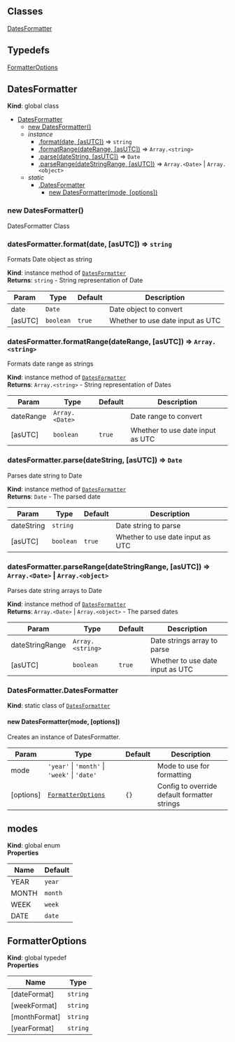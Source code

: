 ## Classes

<dl>
<dt><a href="#DatesFormatter">DatesFormatter</a></dt>
<dd></dd>
</dl>

## Typedefs

<dl>
<dt><a href="#FormatterOptions">FormatterOptions</a></dt>
<dd></dd>
</dl>

<a name="DatesFormatter"></a>

## DatesFormatter

**Kind**: global class

- [DatesFormatter](#DatesFormatter)
  - [new DatesFormatter()](#new_DatesFormatter_new)
  - _instance_
    - [.format(date, [asUTC])](#DatesFormatter+format) ⇒ <code>string</code>
    - [.formatRange(dateRange, [asUTC])](#DatesFormatter+formatRange) ⇒ <code>Array.&lt;string&gt;</code>
    - [.parse(dateString, [asUTC])](#DatesFormatter+parse) ⇒ <code>Date</code>
    - [.parseRange(dateStringRange, [asUTC])](#DatesFormatter+parseRange) ⇒ <code>Array.&lt;Date&gt;</code> \| <code>Array.&lt;object&gt;</code>
  - _static_
    - [.DatesFormatter](#DatesFormatter.DatesFormatter)
      - [new DatesFormatter(mode, [options])](#new_DatesFormatter.DatesFormatter_new)

<a name="new_DatesFormatter_new"></a>

### new DatesFormatter()

DatesFormatter Class

<a name="DatesFormatter+format"></a>

### datesFormatter.format(date, [asUTC]) ⇒ <code>string</code>

Formats Date object as string

**Kind**: instance method of [<code>DatesFormatter</code>](#DatesFormatter)  
**Returns**: <code>string</code> - String representation of Date

| Param   | Type                 | Default           | Description                      |
| ------- | -------------------- | ----------------- | -------------------------------- |
| date    | <code>Date</code>    |                   | Date object to convert           |
| [asUTC] | <code>boolean</code> | <code>true</code> | Whether to use date input as UTC |

<a name="DatesFormatter+formatRange"></a>

### datesFormatter.formatRange(dateRange, [asUTC]) ⇒ <code>Array.&lt;string&gt;</code>

Formats date range as strings

**Kind**: instance method of [<code>DatesFormatter</code>](#DatesFormatter)  
**Returns**: <code>Array.&lt;string&gt;</code> - String representation of Dates

| Param     | Type                            | Default           | Description                      |
| --------- | ------------------------------- | ----------------- | -------------------------------- |
| dateRange | <code>Array.&lt;Date&gt;</code> |                   | Date range to convert            |
| [asUTC]   | <code>boolean</code>            | <code>true</code> | Whether to use date input as UTC |

<a name="DatesFormatter+parse"></a>

### datesFormatter.parse(dateString, [asUTC]) ⇒ <code>Date</code>

Parses date string to Date

**Kind**: instance method of [<code>DatesFormatter</code>](#DatesFormatter)  
**Returns**: <code>Date</code> - The parsed date

| Param      | Type                 | Default           | Description                      |
| ---------- | -------------------- | ----------------- | -------------------------------- |
| dateString | <code>string</code>  |                   | Date string to parse             |
| [asUTC]    | <code>boolean</code> | <code>true</code> | Whether to use date input as UTC |

<a name="DatesFormatter+parseRange"></a>

### datesFormatter.parseRange(dateStringRange, [asUTC]) ⇒ <code>Array.&lt;Date&gt;</code> \| <code>Array.&lt;object&gt;</code>

Parses date string arrays to Date

**Kind**: instance method of [<code>DatesFormatter</code>](#DatesFormatter)  
**Returns**: <code>Array.&lt;Date&gt;</code> \| <code>Array.&lt;object&gt;</code> - The parsed dates

| Param           | Type                              | Default           | Description                      |
| --------------- | --------------------------------- | ----------------- | -------------------------------- |
| dateStringRange | <code>Array.&lt;string&gt;</code> |                   | Date strings array to parse      |
| [asUTC]         | <code>boolean</code>              | <code>true</code> | Whether to use date input as UTC |

<a name="DatesFormatter.DatesFormatter"></a>

### DatesFormatter.DatesFormatter

**Kind**: static class of [<code>DatesFormatter</code>](#DatesFormatter)  
<a name="new_DatesFormatter.DatesFormatter_new"></a>

#### new DatesFormatter(mode, [options])

Creates an instance of DatesFormatter.

| Param     | Type                                                                                                                              | Default         | Description                                  |
| --------- | --------------------------------------------------------------------------------------------------------------------------------- | --------------- | -------------------------------------------- |
| mode      | <code>&#x27;year&#x27;</code> \| <code>&#x27;month&#x27;</code> \| <code>&#x27;week&#x27;</code> \| <code>&#x27;date&#x27;</code> |                 | Mode to use for formatting                   |
| [options] | [<code>FormatterOptions</code>](#FormatterOptions)                                                                                | <code>{}</code> | Config to override default formatter strings |

<a name="modes"></a>

## modes

**Kind**: global enum  
**Properties**

| Name  | Default            |
| ----- | ------------------ |
| YEAR  | <code>year</code>  |
| MONTH | <code>month</code> |
| WEEK  | <code>week</code>  |
| DATE  | <code>date</code>  |

<a name="FormatterOptions"></a>

## FormatterOptions

**Kind**: global typedef  
**Properties**

| Name          | Type                |
| ------------- | ------------------- |
| [dateFormat]  | <code>string</code> |
| [weekFormat]  | <code>string</code> |
| [monthFormat] | <code>string</code> |
| [yearFormat]  | <code>string</code> |
